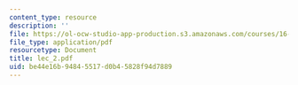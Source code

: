 ```yaml
---
content_type: resource
description: ''
file: https://ol-ocw-studio-app-production.s3.amazonaws.com/courses/16-885j-aircraft-systems-engineering-fall-2004/be44e16b94845517d0b45828f94d7889_lec_2.pdf
file_type: application/pdf
resourcetype: Document
title: lec_2.pdf
uid: be44e16b-9484-5517-d0b4-5828f94d7889
---
```

